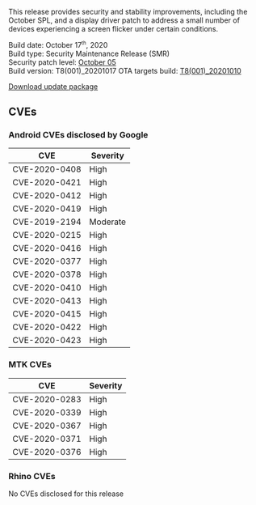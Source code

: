 This release provides security and stability improvements, including the October SPL, and a display driver patch to address a small number of devices experiencing a screen flicker under certain conditions.

Build date: October 17<sup><small>th</small></sup>, 2020  
Build type: Security Maintenance Release (SMR)  
Security patch level: [October 05](https://source.android.com/security/bulletin/2020-10-01)  
Build version: T8(001)_20201017
OTA targets build: [T8(001)_20201010](/security/releases/t8/t8-001_20201010)

<i class="far fa-cloud-download-alt"></i> [Download update package](https://android.googleapis.com/packages/ota-api/package/b520d12cd16c45febd7a664d2efc27b68b19ebb4.zip)  

## CVEs
### Android CVEs disclosed by Google

| **CVE** | **Severity** |
|---------|--------------|
| CVE-2020-0408 | High |
| CVE-2020-0421 | High |
| CVE-2020-0412 | High |
| CVE-2020-0419 | High |
| CVE-2019-2194 | Moderate |
| CVE-2020-0215 | High |
| CVE-2020-0416 | High |
| CVE-2020-0377 | High |
| CVE-2020-0378 | High |
| CVE-2020-0410 | High |
| CVE-2020-0413 | High |
| CVE-2020-0415 | High |
| CVE-2020-0422 | High |
| CVE-2020-0423 | High |

### MTK CVEs

| **CVE** | **Severity** |
|---------|--------------|
| CVE-2020-0283 | High |
| CVE-2020-0339 | High |
| CVE-2020-0367 | High |
| CVE-2020-0371 | High |
| CVE-2020-0376 | High |

### Rhino CVEs
No CVEs disclosed for this release
